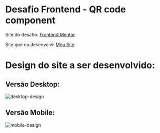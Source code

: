 # Desafio Frontend - QR code component

Site do desafio: <a href="https://www.frontendmentor.io/challenges/profile-card-component-cfArpWshJ" target="_blank">Frontend Mentor</a>

Site que eu desenvolvi: <a href="https://profilecard-challenge.vercel.app/" target="_blank">Meu Site</a>


# Design do site a ser desenvolvido:
## Versão Desktop:

![desktop-design](https://user-images.githubusercontent.com/49801321/157580959-aafa6821-e079-497f-9a03-40c5a5d57544.jpg)

## Versão Mobile:

![mobile-design](https://user-images.githubusercontent.com/49801321/157580973-7ac7f865-148c-4df9-976d-e097cf7080d9.jpg)
